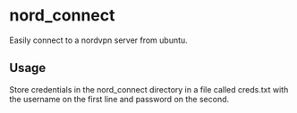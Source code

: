 # nord_connect
Easily connect to a nordvpn server from ubuntu.

## Usage
Store credentials in the nord_connect directory in a file called creds.txt with
the username on the first line and password on the second.
